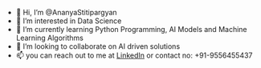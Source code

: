- 👋 Hi, I’m @AnanyaStitipargyan
- 👀 I’m interested in Data Science
- 🌱 I’m currently learning Python Programming, AI Models and Machine Learning Algorithms
- 💞️ I’m looking to collaborate on AI driven solutions
- 📫 you can reach out to me at [LinkedIn](https://www.linkedin.com/in/ananya-stitipragyan-44238b9b/) or contact no: +91-9556455437

<!---
AnanyaStitipargyan/AnanyaStitipargyan is a ✨ special ✨ repository because its `README.md` (this file) appears on your GitHub profile.
You can click the Preview link to take a look at your changes.
--->
